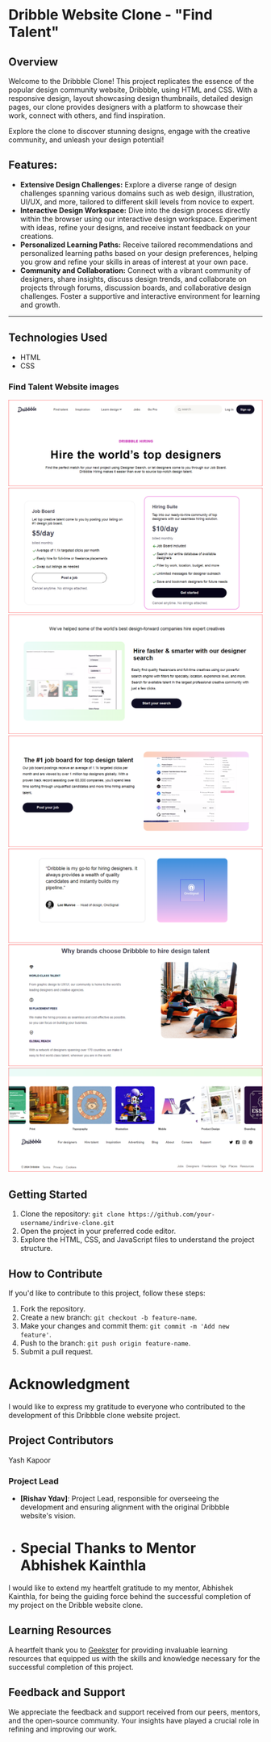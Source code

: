 # Dribble Website Clone - "Find Talent"

## Overview

Welcome to the Dribbble Clone! This project replicates the essence of the popular design community website, Dribbble, using HTML and CSS. With a responsive design, layout showcasing design thumbnails, detailed design pages, our clone provides designers with a platform to showcase their work, connect with others, and find inspiration.

Explore the clone to discover stunning designs, engage with the creative community, and unleash your design potential!

## Features:

- **Extensive Design Challenges:** Explore a diverse range of design challenges spanning various domains such as web design, illustration, UI/UX, and more, tailored to different skill levels from novice to expert.
-  **Interactive Design Workspace:**  Dive into the design process directly within the browser using our interactive design workspace. Experiment with ideas, refine your designs, and receive instant feedback on your creations.
-  **Personalized Learning Paths:**  Receive tailored recommendations and personalized learning paths based on your design preferences, helping you grow and refine your skills in areas of interest at your own pace.
-  **Community and Collaboration:** Connect with a vibrant community of designers, share insights, discuss design trends, and collaborate on projects through forums, discussion boards, and collaborative design challenges. Foster a supportive and interactive environment for learning and growth.
---

## Technologies Used

- HTML
- CSS


### Find Talent Website images

![Alt text](<Screenshot0.PNG>) ![Alt text](<Screenshot1.PNG>) ![Alt text](<Screenshot2.PNG>) ![Alt text](<Screenshot3.PNG>) ![Alt text](<Screenshot4.PNG>) ![Alt text](<Screenshot5.PNG>) ![Alt text](<Screenshot6.PNG>)


## Getting Started

1. Clone the repository: `git clone https://github.com/your-username/indrive-clone.git`
2. Open the project in your preferred code editor.
3. Explore the HTML, CSS, and JavaScript files to understand the project structure.


## How to Contribute

If you'd like to contribute to this project, follow these steps:

1. Fork the repository.
2. Create a new branch: `git checkout -b feature-name`.
3. Make your changes and commit them: `git commit -m 'Add new feature'`.
4. Push to the branch: `git push origin feature-name`.
5. Submit a pull request.


# Acknowledgment

I would like to express my gratitude to everyone who contributed to the development of this Dribbble clone website project.

## Project Contributors

Yash Kapoor

### Project Lead

- **[Rishav Ydav]**: Project Lead, responsible for overseeing the development and ensuring alignment with the original Dribbble website's vision.


- # Special Thanks to Mentor Abhishek Kainthla

I would like to extend my heartfelt gratitude to my mentor, Abhishek Kainthla, for being the guiding force behind the successful completion of my project on the Dribble website clone.

## Learning Resources

A heartfelt thank you to [Geekster](https://www.geekster.io/) for providing invaluable learning resources that equipped us with the skills and knowledge necessary for the successful completion of this project.

## Feedback and Support

We appreciate the feedback and support received from our peers, mentors, and the open-source community. Your insights have played a crucial role in refining and improving our work.
